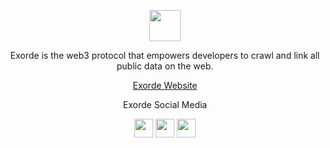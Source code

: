 <p align="center">
    <img  href="inery.io" height="50" height="auto" src="https://user-images.githubusercontent.com/56349947/206114692-7a225eb3-7640-4ccf-9b60-535c1219bd50.png">
</p>

<p align="center">Exorde is the web3 protocol that empowers developers to crawl and link all public data on the web.</p>

<p align='center'><a href="https://exorde.network/">Exorde Website</a></p>

<p align='center'>Exorde Social Media</p>
<div align="center">
    <a href="https://discord.gg/ExordeLabs" target="_blank"><img src="https://user-images.githubusercontent.com/50621007/176236430-53b0f4de-41ff-41f7-92a1-4233890a90c8.png" width="30"></a>
    <a href="http://t.me/exorde" target="_blank"><img src="https://user-images.githubusercontent.com/50621007/183283867-56b4d69f-bc6e-4939-b00a-72aa019d1aea.png" width="30"></a>
    <a href="https://twitter.com/ExordeLabs" target="_blank"><img src="https://user-images.githubusercontent.com/56349947/205331052-6d4d4216-3529-490c-a1b9-8c3618aac8e2.png" width="30"></a>
</div>